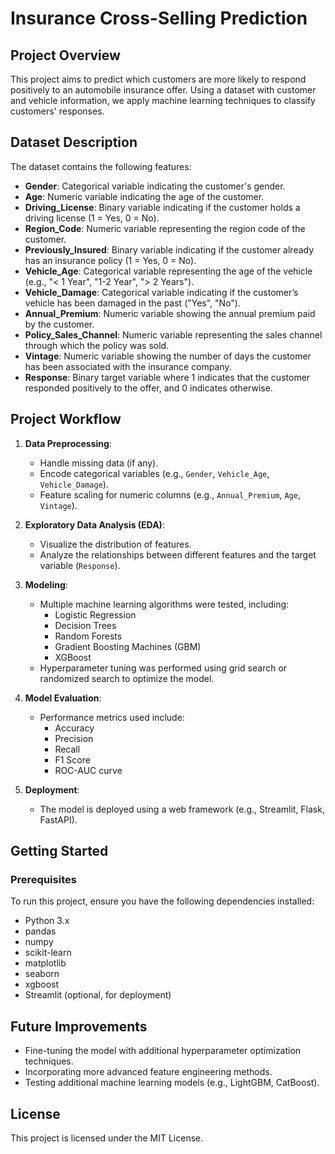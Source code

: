 # Insurance Cross-Selling Prediction

## Project Overview

This project aims to predict which customers are more likely to respond positively to an automobile insurance offer. Using a dataset with customer and vehicle information, we apply machine learning techniques to classify customers' responses.

## Dataset Description

The dataset contains the following features:

- **Gender**: Categorical variable indicating the customer's gender.
- **Age**: Numeric variable indicating the age of the customer.
- **Driving_License**: Binary variable indicating if the customer holds a driving license (1 = Yes, 0 = No).
- **Region_Code**: Numeric variable representing the region code of the customer.
- **Previously_Insured**: Binary variable indicating if the customer already has an insurance policy (1 = Yes, 0 = No).
- **Vehicle_Age**: Categorical variable representing the age of the vehicle (e.g., "< 1 Year", "1-2 Year", "> 2 Years").
- **Vehicle_Damage**: Categorical variable indicating if the customer’s vehicle has been damaged in the past ("Yes", "No").
- **Annual_Premium**: Numeric variable showing the annual premium paid by the customer.
- **Policy_Sales_Channel**: Numeric variable representing the sales channel through which the policy was sold.
- **Vintage**: Numeric variable showing the number of days the customer has been associated with the insurance company.
- **Response**: Binary target variable where 1 indicates that the customer responded positively to the offer, and 0 indicates otherwise.

## Project Workflow

1. **Data Preprocessing**:
   - Handle missing data (if any).
   - Encode categorical variables (e.g., `Gender`, `Vehicle_Age`, `Vehicle_Damage`).
   - Feature scaling for numeric columns (e.g., `Annual_Premium`, `Age`, `Vintage`).

2. **Exploratory Data Analysis (EDA)**:
   - Visualize the distribution of features.
   - Analyze the relationships between different features and the target variable (`Response`).

3. **Modeling**:
   - Multiple machine learning algorithms were tested, including:
     - Logistic Regression
     - Decision Trees
     - Random Forests
     - Gradient Boosting Machines (GBM)
     - XGBoost
   - Hyperparameter tuning was performed using grid search or randomized search to optimize the model.

4. **Model Evaluation**:
   - Performance metrics used include:
     - Accuracy
     - Precision
     - Recall
     - F1 Score
     - ROC-AUC curve

5. **Deployment**:
   - The model is deployed using a web framework (e.g., Streamlit, Flask, FastAPI).

## Getting Started

### Prerequisites

To run this project, ensure you have the following dependencies installed:

- Python 3.x
- pandas
- numpy
- scikit-learn
- matplotlib
- seaborn
- xgboost
- Streamlit (optional, for deployment)


## Future Improvements

- Fine-tuning the model with additional hyperparameter optimization techniques.
- Incorporating more advanced feature engineering methods.
- Testing additional machine learning models (e.g., LightGBM, CatBoost).

## License

This project is licensed under the MIT License.
